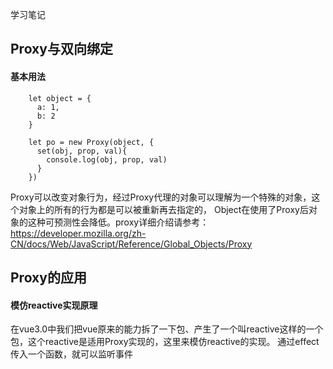 学习笔记
## Proxy与双向绑定
#### 基本用法
```
    let object = {
      a: 1,
      b: 2
    }

    let po = new Proxy(object, {
      set(obj, prop, val){
        console.log(obj, prop, val)
      }
    })
```
Proxy可以改变对象行为，经过Proxy代理的对象可以理解为一个特殊的对象，这个对象上的所有的行为都是可以被重新再去指定的， Object在使用了Proxy后对象的这种可预测性会降低。proxy详细介绍请参考：
https://developer.mozilla.org/zh-CN/docs/Web/JavaScript/Reference/Global_Objects/Proxy

## Proxy的应用
#### 模仿reactive实现原理
在vue3.0中我们把vue原来的能力拆了一下包、产生了一个叫reactive这样的一个包，这个reactive是适用Proxy实现的，这里来模仿reactive的实现。
通过effect传入一个函数，就可以监听事件